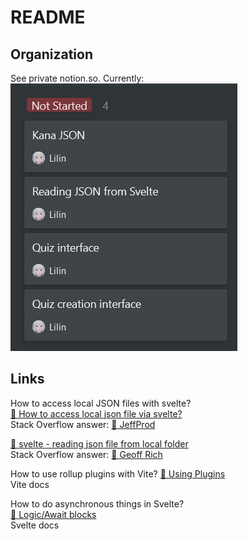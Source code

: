 # README

## Organization

See private notion.so. Currently:  
![121121-1513.png](121121-1513.png)

## Links

How to access local JSON files with svelte?  
[👥 How to access local json file via svelte?](https://stackoverflow.com/a/61652895)  
Stack Overflow answer: [👤 JeffProd](https://stackoverflow.com/users/3207990/jeffprod)

[👥 svelte - reading json file from local folder](https://stackoverflow.com/a/66245679)  
Stack Overflow answer: [👤 Geoff Rich](https://stackoverflow.com/users/14808988/geoff-rich)

How to use rollup plugins with Vite?
[📝 Using Plugins](https://vitejs.dev/guide/using-plugins.html)  
Vite docs

How to do asynchronous things in Svelte?  
[📝 Logic/Await blocks](https://svelte.dev/tutorial/await-blocks)  
Svelte docs
